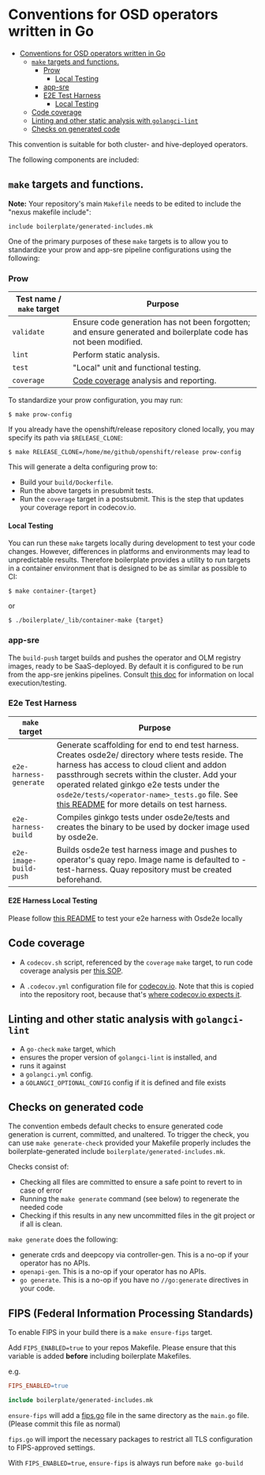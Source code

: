 # Conventions for OSD operators written in Go

- [Conventions for OSD operators written in Go](#conventions-for-osd-operators-written-in-go)
  - [`make` targets and functions.](#make-targets-and-functions)
    - [Prow](#prow)
      - [Local Testing](#local-testing)
    - [app-sre](#app-sre)
    - [E2E Test Harness](#e2e-test-harness)
      - [Local Testing](#e2e-harness-local-testing) 
  - [Code coverage](#code-coverage)
  - [Linting and other static analysis with `golangci-lint`](#linting-and-other-static-analysis-with-golangci-lint)
  - [Checks on generated code](#checks-on-generated-code)

This convention is suitable for both cluster- and hive-deployed operators.

The following components are included:

## `make` targets and functions.

**Note:** Your repository's main `Makefile` needs to be edited to include the
"nexus makefile include":

```
include boilerplate/generated-includes.mk
```

One of the primary purposes of these `make` targets is to allow you to
standardize your prow and app-sre pipeline configurations using the
following:

### Prow

| Test name / `make` target | Purpose                                                                                                         |
| ------------------------- | --------------------------------------------------------------------------------------------------------------- |
| `validate`                | Ensure code generation has not been forgotten; and ensure generated and boilerplate code has not been modified. |
| `lint`                    | Perform static analysis.                                                                                        |
| `test`                    | "Local" unit and functional testing.                                                                            |
| `coverage`                | [Code coverage](#code-coverage) analysis and reporting.                                                         |

To standardize your prow configuration, you may run:

```shell
$ make prow-config
```

If you already have the openshift/release repository cloned locally, you
may specify its path via `$RELEASE_CLONE`:

```shell
$ make RELEASE_CLONE=/home/me/github/openshift/release prow-config
```

This will generate a delta configuring prow to:

- Build your `build/Dockerfile`.
- Run the above targets in presubmit tests.
- Run the `coverage` target in a postsubmit. This is the step that
  updates your coverage report in codecov.io.

#### Local Testing

You can run these `make` targets locally during development to test your
code changes. However, differences in platforms and environments may
lead to unpredictable results. Therefore boilerplate provides a utility
to run targets in a container environment that is designed to be as
similar as possible to CI:

```shell
$ make container-{target}
```

or

```shell
$ ./boilerplate/_lib/container-make {target}
```

### app-sre

The `build-push` target builds and pushes the operator and OLM registry images,
ready to be SaaS-deployed.
By default it is configured to be run from the app-sre jenkins pipelines.
Consult [this doc](app-sre.md) for information on local execution/testing.

### E2e Test Harness

| `make` target      | Purpose                                                                                                                                                                                                                                                                                                                                                                                                                                                    |
|--------------------|------------------------------------------------------------------------------------------------------------------------------------------------------------------------------------------------------------------------------------------------------------------------------------------------------------------------------------------------------------------------------------------------------------------------------------------------------------|
| `e2e-harness-generate` | Generate scaffolding for end to end test harness. Creates osde2e/ directory where tests reside. The harness has access to cloud client and addon passthrough secrets within the cluster. Add your operated related ginkgo e2e tests under the `osde2e/tests/<operator-name>_tests.go` file. See [this README](https://github.com/openshift/osde2e-example-test-harness/blob/main/README.md#locally-running-this-example) for more details on test harness. |
| `e2e-harness-build`| Compiles ginkgo tests under osde2e/tests and creates the binary to be used by docker image used by osde2e.                                                                                                                                                                                                                                                                                                                                                 |
| `e2e-image-build-push` | Builds osde2e test harness image and pushes to operator's quay repo. Image name is defaulted to <operator-image-name>-test-harness. Quay repository must be created beforehand.                                                                                                                                                                                                                                                                            |

#### E2E Harness Local Testing

Please follow [this README](https://github.com/openshift/osde2e-example-test-harness/blob/main/README.md#locally-running-this-example) to test your e2e harness with Osde2e locally

## Code coverage

- A `codecov.sh` script, referenced by the `coverage` `make` target, to
  run code coverage analysis per [this SOP](https://github.com/openshift/ops-sop/blob/93d100347746ce04ad552591136818f82043c648/services/codecov.md).

- A `.codecov.yml` configuration file for
  [codecov.io](https://docs.codecov.io/docs/codecov-yaml). Note that
  this is copied into the repository root, because that's
  [where codecov.io expects it](https://docs.codecov.io/docs/codecov-yaml#can-i-name-the-file-codecovyml).

## Linting and other static analysis with `golangci-lint`

- A `go-check` `make` target, which
- ensures the proper version of `golangci-lint` is installed, and
- runs it against
- a `golangci.yml` config.
- a `GOLANGCI_OPTIONAL_CONFIG` config if it is defined and file exists

## Checks on generated code

The convention embeds default checks to ensure generated code generation is current, committed, and unaltered.
To trigger the check, you can use `make generate-check` provided your Makefile properly includes the boilerplate-generated include `boilerplate/generated-includes.mk`.

Checks consist of:

- Checking all files are committed to ensure a safe point to revert to in case of error
- Running the `make generate` command (see below) to regenerate the needed code
- Checking if this results in any new uncommitted files in the git project or if all is clean.

`make generate` does the following:

- generate crds and deepcopy via controller-gen. This is a no-op if your
  operator has no APIs.
- `openapi-gen`. This is a no-op if your operator has no APIs.
- `go generate`. This is a no-op if you have no `//go:generate`
  directives in your code.

## FIPS (Federal Information Processing Standards)

To enable FIPS in your build there is a `make ensure-fips` target.

Add `FIPS_ENABLED=true` to your repos Makefile. Please ensure that this variable is added **before** including boilerplate Makefiles.

e.g.

```.mk
FIPS_ENABLED=true

include boilerplate/generated-includes.mk
```

`ensure-fips` will add a [fips.go](./fips.go) file in the same directory as the `main.go` file. (Please commit this file as normal)

`fips.go` will import the necessary packages to restrict all TLS configuration to FIPS-approved settings.

With `FIPS_ENABLED=true`, `ensure-fips` is always run before `make go-build`


